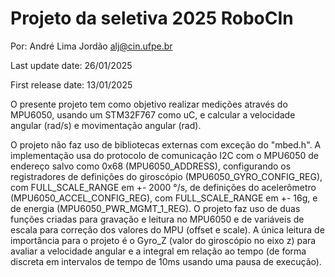 # Projeto da seletiva 2025 RoboCIn
Por: André Lima Jordão <alj@cin.ufpe.br>

Last update date: 26/01/2025

First release date: 13/01/2025

O presente projeto tem como objetivo realizar medições através do MPU6050, usando um STM32F767 como uC, e calcular a velocidade angular (rad/s) e movimentação angular (rad).

O projeto não faz uso de bibliotecas externas com exceção do "mbed.h".
A implementação usa do protocolo de comunicação I2C com o MPU6050 de endereço salvo como 0x68 (MPU6050_ADDRESS), configurando os registradores de definições do giroscópio (MPU6050_GYRO_CONFIG_REG), com FULL_SCALE_RANGE em +- 2000 °/s, de definições do acelerômetro (MPU6050_ACCEL_CONFIG_REG), com FULL_SCALE_RANGE em +- 16g, e de energia (MPU6050_PWR_MGMT_1_REG).
O projeto faz uso de duas funções criadas para gravação e leitura no MPU6050 e de variáveis de escala para correção dos valores do MPU (offset e scale).
A única leitura de importância para o projeto é o Gyro_Z (valor do giroscópio no eixo z) para avaliar a velocidade angular e a integral em relação ao tempo (de forma discreta em intervalos de tempo de 10ms usando uma pausa de execução).

